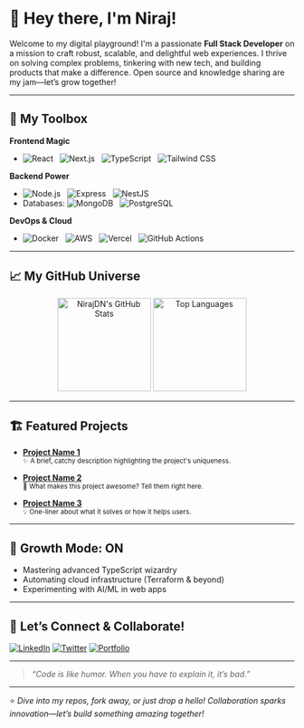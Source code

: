 # 👋 Hey there, I'm Niraj!

Welcome to my digital playground! I'm a passionate **Full Stack Developer** on a mission to craft robust, scalable, and delightful web experiences. I thrive on solving complex problems, tinkering with new tech, and building products that make a difference. Open source and knowledge sharing are my jam—let’s grow together!

---

## 🚀 My Toolbox

**Frontend Magic**
- ![React](https://img.shields.io/badge/-React-61DAFB?logo=react&logoColor=white&style=flat) &nbsp;
  ![Next.js](https://img.shields.io/badge/-Next.js-000?logo=next.js&logoColor=white&style=flat) &nbsp;
  ![TypeScript](https://img.shields.io/badge/-TypeScript-3178C6?logo=typescript&logoColor=white&style=flat) &nbsp;
  ![Tailwind CSS](https://img.shields.io/badge/-Tailwind%20CSS-38B2AC?logo=tailwind-css&logoColor=white&style=flat)

**Backend Power**
- ![Node.js](https://img.shields.io/badge/-Node.js-339933?logo=node.js&logoColor=white&style=flat) &nbsp;
  ![Express](https://img.shields.io/badge/-Express-000?logo=express&logoColor=white&style=flat) &nbsp;
  ![NestJS](https://img.shields.io/badge/-NestJS-E0234E?logo=nestjs&logoColor=white&style=flat)
- Databases: ![MongoDB](https://img.shields.io/badge/-MongoDB-47A248?logo=mongodb&logoColor=white&style=flat) &nbsp;
  ![PostgreSQL](https://img.shields.io/badge/-PostgreSQL-336791?logo=postgresql&logoColor=white&style=flat)

**DevOps & Cloud**
- ![Docker](https://img.shields.io/badge/-Docker-2496ED?logo=docker&logoColor=white&style=flat) &nbsp;
  ![AWS](https://img.shields.io/badge/-AWS-232F3E?logo=amazon-aws&logoColor=white&style=flat) &nbsp;
  ![Vercel](https://img.shields.io/badge/-Vercel-000?logo=vercel&logoColor=white&style=flat) &nbsp;
  ![GitHub Actions](https://img.shields.io/badge/-GitHub%20Actions-2088FF?logo=github-actions&logoColor=white&style=flat)

---

## 📈 My GitHub Universe

<p align="center">
  <img src="https://github-readme-stats.vercel.app/api?username=NirajDN&show_icons=true&theme=tokyonight" alt="NirajDN's GitHub Stats" height="165" />
  <img src="https://github-readme-stats.vercel.app/api/top-langs/?username=NirajDN&layout=compact&theme=tokyonight" alt="Top Languages" height="165" />
</p>

---

## 🏗️ Featured Projects

- [**Project Name 1**](https://github.com/NirajDN/Project1)  
  <sub>✨ A brief, catchy description highlighting the project's uniqueness.</sub>

- [**Project Name 2**](https://github.com/NirajDN/Project2)  
  <sub>🚀 What makes this project awesome? Tell them right here.</sub>

- [**Project Name 3**](https://github.com/NirajDN/Project3)  
  <sub>💡 One-liner about what it solves or how it helps users.</sub>

---

## 🌱 Growth Mode: ON

- Mastering advanced TypeScript wizardry
- Automating cloud infrastructure (Terraform & beyond)
- Experimenting with AI/ML in web apps

---

## 🤝 Let’s Connect & Collaborate!

[![LinkedIn](https://img.shields.io/badge/-LinkedIn-0077B5?logo=linkedin&logoColor=white&style=flat)](https://linkedin.com/in/NirajDN)
[![Twitter](https://img.shields.io/badge/-Twitter-1DA1F2?logo=twitter&logoColor=white&style=flat)](https://twitter.com/NirajDN)
[![Portfolio](https://img.shields.io/badge/-Portfolio-000?logo=about.me&logoColor=white&style=flat)](https://nirajdn.dev)

---

> _“Code is like humor. When you have to explain it, it’s bad.”_

---

⭐️ _Dive into my repos, fork away, or just drop a hello! Collaboration sparks innovation—let’s build something amazing together!_
